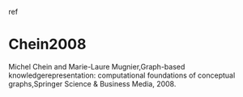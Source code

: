 ref

# Chein2008
Michel Chein and Marie-Laure Mugnier,Graph-based knowledgerepresentation: computational foundations of conceptual graphs,Springer Science & Business Media, 2008.